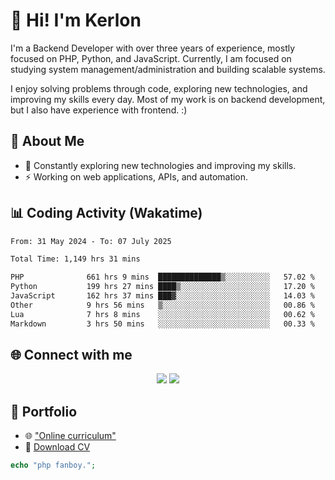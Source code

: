 # 👋 Hi! I'm Kerlon

I'm a Backend Developer with over three years of experience, mostly focused on PHP, Python, and JavaScript. Currently, I am focused on studying system management/administration and building scalable systems.

I enjoy solving problems through code, exploring new technologies, and improving my skills every day. Most of my work is on backend development, but I also have experience with frontend. :)

## 🚀 About Me

* 🌱 Constantly exploring new technologies and improving my skills.
* ⚡ Working on web applications, APIs, and automation.

## 📊 Coding Activity (Wakatime)

<!--START_SECTION:waka-->

```txt
From: 31 May 2024 - To: 07 July 2025

Total Time: 1,149 hrs 31 mins

PHP              661 hrs 9 mins  ██████████████▒░░░░░░░░░░   57.02 %
Python           199 hrs 27 mins ████▒░░░░░░░░░░░░░░░░░░░░   17.20 %
JavaScript       162 hrs 37 mins ███▓░░░░░░░░░░░░░░░░░░░░░   14.03 %
Other            9 hrs 56 mins   ▒░░░░░░░░░░░░░░░░░░░░░░░░   00.86 %
Lua              7 hrs 8 mins    ░░░░░░░░░░░░░░░░░░░░░░░░░   00.62 %
Markdown         3 hrs 50 mins   ░░░░░░░░░░░░░░░░░░░░░░░░░   00.33 %
```

<!--END_SECTION:waka-->

## 🌐 Connect with me

<p align="center">
    <a href="https://www.linkedin.com/in/kerlon-fernandes"><img src="https://skillicons.dev/icons?i=linkedin" /></a>
    <a href="https://github.com/kerlonfernandes"><img src="https://skillicons.dev/icons?i=github" /></a>
</p>

## 📌 Portfolio

* 🌐 ["Online curriculum"](https://kerlon.com.br/)
* 📄 [Download CV](https://kerlon.com.br/assets/resumes/resume_en-us.pdf)

```php
echo "php fanboy.";
```

